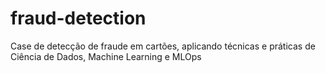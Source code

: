 # fraud-detection
Case de detecção de fraude em cartões, aplicando técnicas e práticas de Ciência de Dados, Machine Learning e MLOps
